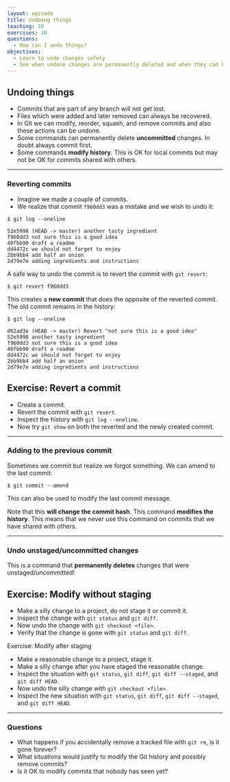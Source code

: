 ```yaml
---
layout: episode
title: Undoing things
teaching: 10
exercises: 10
questions:
  - How can I undo things?
objectives:
  - Learn to undo changes safely
  - See when undone changes are permanently deleted and when they can be retrieved
---
```


## Undoing things

- Commits that are part of any branch will not get lost.
- Files which were added and later removed can always be recovered.
- In Git we can modify, reorder, squash, and remove commits and also these actions can be undone.
- Some commands can permanently delete **uncommitted** changes. In doubt always commit first.
- Some commands **modify history**. This is OK for local commits but may not be OK for commits shared
  with others.

---

### Reverting commits

- Imagine we made a couple of commits.
- We realize that commit `f960dd3` was a mistake and we wish to undo it:

```
$ git log --oneline

52e5998 (HEAD -> master) another tasty ingredient
f960dd3 not sure this is a good idea
40fbb90 draft a readme
dd4472c we should not forget to enjoy
2bb9bb4 add half an onion
2d79e7e adding ingredients and instructions
```

A safe way to undo the commit is to revert the commit with `git revert`:

```
$ git revert f960dd3
```

This creates a **new commit** that does the opposite of the reverted commit.
The old commit remains in the history:

```
$ git log --oneline

d62ad3e (HEAD -> master) Revert "not sure this is a good idea"
52e5998 another tasty ingredient
f960dd3 not sure this is a good idea
40fbb90 draft a readme
dd4472c we should not forget to enjoy
2bb9bb4 add half an onion
2d79e7e adding ingredients and instructions
```

## Exercise: Revert a commit

- Create a commit.
- Revert the commit with `git revert`.
- Inspect the history with `git log --oneline`.
- Now try `git show` on both the reverted and the newly created commit.

---

### Adding to the previous commit

Sometimes we commit but realize we forgot something.
We can amend to the last commit:

```shell
$ git commit --amend
```

This can also be used to modify the last commit message.

Note that this **will change the commit hash**. This command **modifies the history**.
This means that we never use this command on commits that we have shared with others.

---

### Undo unstaged/uncommitted changes

This is a command that **permanently deletes** changes
that were unstaged/uncommitted!

## Exercise: Modify without staging

- Make a silly change to a project, do not stage it or commit it.
- Inspect the change with `git status` and `git diff`.
- Now undo the change with `git checkout <file>`.
- Verify that the change is gone with `git status` and `git diff`.

Exercise: Modify after staging

- Make a reasonable change to a project, stage it.
- Make a silly change after you have staged the reasonable change.
- Inspect the situation with `git status`, `git diff`, `git diff --staged`, and `git diff HEAD`.
- Now undo the silly change with `git checkout <file>`.
- Inspect the new situation with `git status`, `git diff`, `git diff --staged`, and `git diff HEAD`.

---

### Questions

- What happens if you accidentally remove a tracked file with `git rm`, is it gone forever?
- What situations would justify to modify the Git history and possibly remove commits?
- Is it OK to modify commits that nobody has seen yet?
